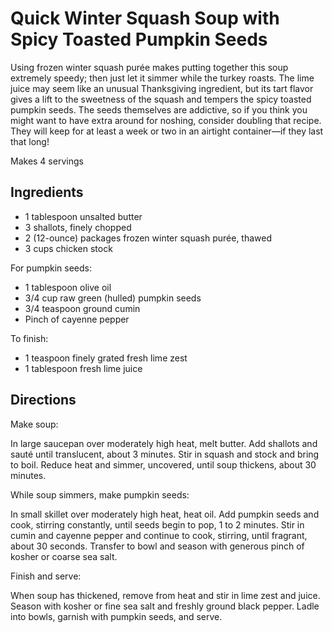 # Quick Winter Squash Soup with Spicy Toasted Pumpkin Seeds

Using frozen winter squash purée makes putting together this soup extremely speedy; then just let it simmer while the turkey roasts. The lime juice may seem like an unusual Thanksgiving ingredient, but its tart flavor gives a lift to the sweetness of the squash and tempers the spicy toasted pumpkin seeds. The seeds themselves are addictive, so if you think you might want to have extra around for noshing, consider doubling that recipe. They will keep for at least a week or two in an airtight container—if they last that long!

Makes 4 servings

## Ingredients
* 1 tablespoon unsalted butter
* 3 shallots, finely chopped
* 2 (12-ounce) packages frozen winter squash purée, thawed
* 3 cups chicken stock

For pumpkin seeds:
* 1 tablespoon olive oil
* 3/4 cup raw green (hulled) pumpkin seeds
* 3/4 teaspoon ground cumin
* Pinch of cayenne pepper

To finish:
* 1 teaspoon finely grated fresh lime zest
* 1 tablespoon fresh lime juice

## Directions
Make soup:

In large saucepan over moderately high heat, melt butter. Add shallots and sauté until translucent, about 3 minutes. Stir in squash and stock and bring to boil. Reduce heat and simmer, uncovered, until soup thickens, about 30 minutes.

While soup simmers, make pumpkin seeds:

In small skillet over moderately high heat, heat oil. Add pumpkin seeds and cook, stirring constantly, until seeds begin to pop, 1 to 2 minutes. Stir in cumin and cayenne pepper and continue to cook, stirring, until fragrant, about 30 seconds. Transfer to bowl and season with generous pinch of kosher or coarse sea salt.

Finish and serve:

When soup has thickened, remove from heat and stir in lime zest and juice. Season with kosher or fine sea salt and freshly ground black pepper. Ladle into bowls, garnish with pumpkin seeds, and serve.

